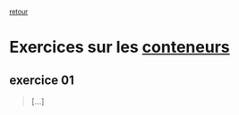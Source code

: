 <p><sup><a href="../readme.md">retour</a></sup></p>

# Exercices sur les [conteneurs](../containers.md)

## exercice 01

> [...]
